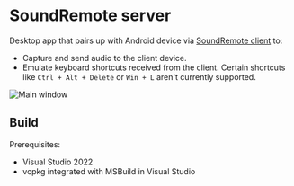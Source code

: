 # SoundRemote server

Desktop app that pairs up with Android device via [SoundRemote client](https://github.com/SoundRemote/client-android) to:
* Capture and send audio to the client device.
* Emulate keyboard shortcuts received from the client. Certain shortcuts like `Ctrl + Alt + Delete` or `Win + L` aren't currently supported.

![Main window](https://github.com/user-attachments/assets/1b86c980-132d-4661-87ed-dbe3dd670a8a "Main window")

## Build

Prerequisites:
 - Visual Studio 2022
 - vcpkg integrated with MSBuild in Visual Studio
